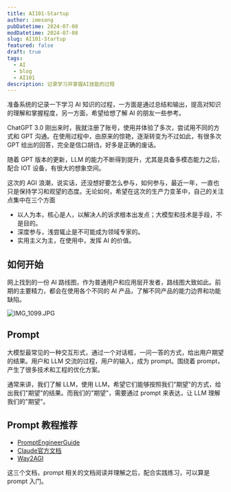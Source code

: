 ```yaml
---
title: AI101-Startup
author: imesong
pubDatetime: 2024-07-08
modDatetime: 2024-07-08
slug: AI101-Startup
featured: false
draft: true
tags:
  - AI
  - blog
  - AI101
description: 记录学习并掌握AI技能的过程
---
```


准备系统的记录一下学习 AI 知识的过程，一方面是通过总结和输出，提高对知识的理解和掌握程度，另一方面，希望给想了解 AI 的朋友一些参考。

ChatGPT 3.0 刚出来时，我就注册了账号，使用并体验了多次，尝试用不同的方式和 GPT 沟通。在使用过程中，由原来的惊艳，逐渐转变为不过如此，有很多次 GPT 给出的回答，完全是信口胡诌，好多是正确的废话。

随着 GPT 版本的更新，LLM 的能力不断得到提升，尤其是具备多模态能力之后，配合 IOT 设备，有很大的想象空间。

这次的 AGI 浪潮，说实话，还没想好要怎么参与，如何参与，最近一年，一直也只是保持学习和观望的态度。无论如何，希望在这次的生产力变革中，自己的关注点集中在三个方面

- 以人为本，核心是人，以解决人的诉求根本出发点；大模型和技术是手段，不是目的。
- 深度参与，浅尝辄止是不可能成为领域专家的。
- 实用主义为主，在使用中，发挥 AI 的价值。

## 如何开始

网上找到的一份 AI 路线图，作为普通用户和应用层开发者，路线图大致如此。前期的主要精力，都会在使用各个不同的 AI 产品，了解不同产品的能力边界和功能缺陷。

![IMG_1099.JPG](https://img.imesong.com/file/a7c7ae4fa11920476ee71.jpg)

## Prompt

大模型最常见的一种交互形式，通过一个对话框，一问一答的方式，给出用户期望的结果。用户和 LLM 交流的过程，用户的输入，成为 prompt。围绕着 prompt，产生了很多技术和工程的优化方案。

通常来讲，我们了解 LLM，使用 LLM，希望它们能够按照我们"期望"的方式，给出我们"期望"的结果。而我们的"期望"，需要通过 prompt 来表达，让 LLM 理解我们的"期望"。

## Prompt 教程推荐

- [PromptEngineerGuide](https://www.promptingguide.ai/zh)
- [Claude官方文档](https://docs.anthropic.com/zh-CN/docs/intro-to-claude)
- [Way2AGI](https://waytoagi.feishu.cn/wiki/QPe5w5g7UisbEkkow8XcDmOpn8e)

这三个文档，prompt 相关的文档阅读并理解之后，配合实践练习，可以算是 prompt 入门。
